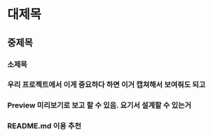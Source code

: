 # 대제목
## 중제목
### 소제목
### 우리 프로젝트에서 이게 중요하다 하면 이거 캡쳐해서 보여줘도 되고
### Preview 미리보기로 보고 할 수 있음. 요기서 설계할 수 있는거
### README.md 이용 추천
